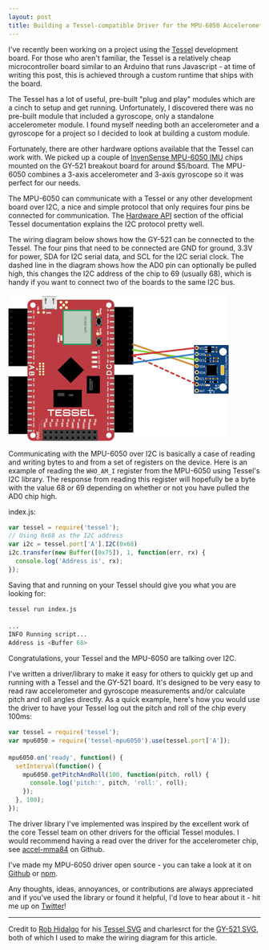 ```yaml
---
layout: post
title: Building a Tessel-compatible Driver for the MPU-6050 Accelerometer and Gyroscope
---
```


I've recently been working on a project using the
[Tessel](https://tessel.io) development
board. For those who aren't familiar, the Tessel is a relatively cheap
microcontroller board similar to an Arduino that runs Javascript - at
time of writing this post, this is achieved through a custom runtime
that ships with the board.

The Tessel has a lot of useful, pre-built "plug and play" modules which are a cinch to setup and get running.
Unfortunately, I discovered there was no pre-built module that included
a gyroscope, only a standalone accelerometer module. I found myself
needing both an accelerometer and a gyroscope for a project so I decided
to look at building a custom module.

Fortunately, there are other hardware options available that the Tessel
can work with. We picked up a couple of [InvenSense MPU-6050 IMU](http://www.invensense.com/mems/gyro/mpu6050.html) chips
mounted on the GY-521 breakout board for around $5/board. The MPU-6050
combines a 3-axis accelerometer and 3-axis gyroscope so it was perfect
for our needs.

The MPU-6050 can communicate with a Tessel or any other development
board over I2C, a nice and simple protocol that only requires four pins
be connected for communication. The [Hardware API](https://tessel.io/docs/hardwareAPI) section of
the official Tessel documentation explains the I2C protocol pretty well.

The wiring diagram below shows how the
GY-521 can be connected to the Tessel. The four pins that need to be
connected are GND for ground, 3.3V for power, SDA for I2C serial data,
and SCL for the I2C serial clock. The dashed line in the diagram shows
how the AD0 pin can optionally be pulled high, this changes the I2C
address of the chip to 69 (usually 68), which is handy if you want
to connect two of the boards to the same I2C bus.

![GY-521 Wiring Diagram](/images/2015/04/18/gy521-wiring-diagram.png)

Communicating with the MPU-6050 over I2C is basically a case of reading
and writing bytes to and from a set of registers on the device. Here is an example of reading
the `WHO_AM_I` register from the MPU-6050 using Tessel's I2C library.
The response from reading this register will hopefully be a byte with
the value 68 or 69 depending on whether or not you have pulled the AD0
chip high.

index.js:

```js
var tessel = require('tessel');
// Using 0x68 as the I2C address
var i2c = tessel.port['A'].I2C(0x68)
i2c.transfer(new Buffer([0x75]), 1, function(err, rx) {
  console.log('Address is', rx);
});
```

Saving that and running on your Tessel should give you what you are
looking for:

```sh
tessel run index.js

...
INFO Running script...
Address is <Buffer 68>
```

Congratulations, your Tessel and the MPU-6050 are talking over I2C.

I've written a driver/library to make it easy for others to quickly get up and
running with a Tessel and the GY-521 board. It's designed to be very
easy to read raw accelerometer and gyroscope measurements and/or
calculate pitch and roll angles directly. As a quick example, here's how
you would use the driver to have your Tessel log out the pitch and roll
of the chip every 100ms:

```js
var tessel = require('tessel');
var mpu6050 = require('tessel-mpu6050').use(tessel.port['A']);

mpu6050.on('ready', function() {
  setInterval(function() {
    mpu6050.getPitchAndRoll(100, function(pitch, roll) {
      console.log('pitch:', pitch, 'roll:', roll);
    });
  }, 100);
});
```

The driver library I've implemented was inspired by the excellent work of the core
Tessel team on other drivers for the official Tessel modules. I would
recommend having a read over the driver for the accelerometer chip, see [accel-mma84](https://github.com/tessel/accel-mma84) on Github.

I've made my MPU-6050 driver open source - you can take a look at it on [Github](https://github.com/jamesmccann/tessel-mpu6050)
or [npm](https://www.npmjs.com/package/tessel-mpu6050).

Any thoughts, ideas, annoyances, or contributions are always
appreciated and if you've used the library or found it helpful, I'd love
to hear about it - hit me up on [Twitter](https://twitter.com/jmccnz)!

---

Credit to [Rob Hidalgo](https://twitter.com/unrob) for his [Tessel SVG](https://forums.tessel.io/t/8-bit-ish-music-player/453)
and charlesrct for the [GY-521 SVG](http://fritzing.org/projects/mpu-6050-board-gy-521-acelerometro-y-giroscopio), both of which I used to make the wiring diagram for this article.
